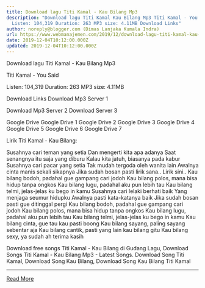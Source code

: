 ```yaml
---
title: Download lagu Titi Kamal - Kau Bilang Mp3
description: "Download lagu Titi Kamal Kau Bilang Mp3 Titi Kamal - You Said
  Listen: 104,319 Duration: 263 MP3 size: 4.11MB Download Links"
author: noreply@blogger.com (Dimas Lanjaka Kumala Indra)
url: https://www.webmanajemen.com/2019/12/download-lagu-titi-kamal-kau-bilang-mp3.html
date: 2019-12-04T10:12:00.000Z
updated: 2019-12-04T10:12:00.000Z
---
```


Download lagu Titi Kamal - Kau Bilang Mp3

  Titi Kamal - You Said 

  Listen: 104,319 
  Duration: 263 
  MP3 size: 4.11MB 

  Download Links 
  Download Mp3 Server 1 

  Download Mp3 Server 2 
  Download Server 3 


  Google Drive   Google Drive 1 
  Google Drive 2 
  Google Drive 3 
  Google Drive 4 
  Google Drive 5 
  Google Drive 6 
  Google Drive 7 


                             
Lirik Titi Kamal - Kau Bilang:
                             
 Susahnya cari teman yang setia 
 Dan mengerti kita apa adanya 
 Saat senangnya itu saja yang diburu 
 Kalau kita jatuh, biasanya pada kabur 
 Susahnya cari pacar yang setia 
 Tak mudah tergoda oleh wanita lain 
 Awalnya cinta manis sekali sikapnya 
 Jika sudah bosan pasti lirik sana.. Lirik sini.. 
 Kau bilang bodoh, 
 padahal gue gampang cari jodoh 
 Kau bilang polos, 
 mana bisa hidup tanpa ongkos 
 Kau bilang lugu, 
 padahal aku pun lebih tau 
 Kau bilang telmi, 
 jelas-jelas ku bego in kamu 
 Susahnya cari lelaki berhati baik 
 Yang menjaga seumur hidupku 
 Awalnya pasti kata-katanya baik 
 Jika sudah bosan pasti gue ditinggal pergi 
 Kau bilang bodoh, 
 padahal gue gampang cari jodoh 
 Kau bilang polos, 
 mana bisa hidup tanpa ongkos 
 Kau bilang lugu, 
 padahal aku pun lebih tau 
 Kau bilang telmi, 
 jelas-jelas ku bego in kamu 
 Kau bilang cinta, 
 gue tau kau pasti boong 
 Kau bilang sayang, 
 paling sayang sebentar aja 
 Kau bilang cantik, 
 pasti yang lain kau bilang gitu 
 Kau bilang sexy, 
 ya sudah ah terima kasih 
                         
  Download free songs Titi Kamal - Kau Bilang di Gudang Lagu, Download Songs Titi Kamal - Kau Bilang Mp3 - Latest Songs.  Download Song Titi Kamal, Download Song Kau Bilang, Download Song Kau Bilang Titi Kamal<hr/> <a href="https://www.webmanajemen.com/2019/12/download-lagu-titi-kamal-kau-bilang-mp3.html" rel="follow" class="button" id="read-more">Read More</a>